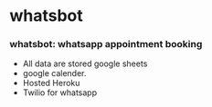 # whatsbot
### whatsbot: whatsapp appointment booking
- All data are stored google sheets 
- google calender. 
- Hosted Heroku
- Twilio for whatsapp 
